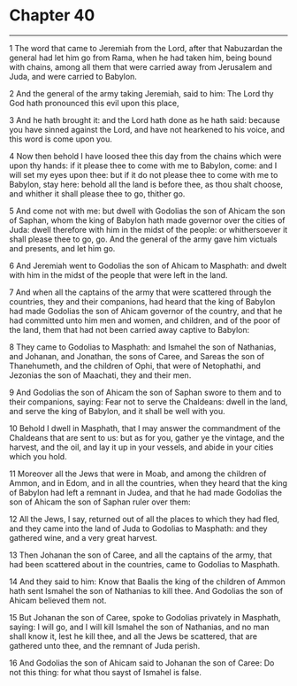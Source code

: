 # Chapter 40

***

1 The word that came to Jeremiah from the Lord, after that Nabuzardan the general had let him go from Rama, when he had taken him, being bound with chains, among all them that were carried away from Jerusalem and Juda, and were carried to Babylon.

2 And the general of the army taking Jeremiah, said to him: The Lord thy God hath pronounced this evil upon this place,

3 And he hath brought it: and the Lord hath done as he hath said: because you have sinned against the Lord, and have not hearkened to his voice, and this word is come upon you.

4 Now then behold I have loosed thee this day from the chains which were upon thy hands: if it please thee to come with me to Babylon, come: and I will set my eyes upon thee: but if it do not please thee to come with me to Babylon, stay here: behold all the land is before thee, as thou shalt choose, and whither it shall please thee to go, thither go.

5 And come not with me: but dwell with Godolias the son of Ahicam the son of Saphan, whom the king of Babylon hath made governor over the cities of Juda: dwell therefore with him in the midst of the people: or whithersoever it shall please thee to go, go. And the general of the army gave him victuals and presents, and let him go.

6 And Jeremiah went to Godolias the son of Ahicam to Masphath: and dwelt with him in the midst of the people that were left in the land.

7 And when all the captains of the army that were scattered through the countries, they and their companions, had heard that the king of Babylon had made Godolias the son of Ahicam governor of the country, and that he had committed unto him men and women, and children, and of the poor of the land, them that had not been carried away captive to Babylon:

8 They came to Godolias to Masphath: and Ismahel the son of Nathanias, and Johanan, and Jonathan, the sons of Caree, and Sareas the son of Thanehumeth, and the children of Ophi, that were of Netophathi, and Jezonias the son of Maachati, they and their men.

9 And Godolias the son of Ahicam the son of Saphan swore to them and to their companions, saying: Fear not to serve the Chaldeans: dwell in the land, and serve the king of Babylon, and it shall be well with you.

10 Behold I dwell in Masphath, that I may answer the commandment of the Chaldeans that are sent to us: but as for you, gather ye the vintage, and the harvest, and the oil, and lay it up in your vessels, and abide in your cities which you hold.

11 Moreover all the Jews that were in Moab, and among the children of Ammon, and in Edom, and in all the countries, when they heard that the king of Babylon had left a remnant in Judea, and that he had made Godolias the son of Ahicam the son of Saphan ruler over them:

12 All the Jews, I say, returned out of all the places to which they had fled, and they came into the land of Juda to Godolias to Masphath: and they gathered wine, and a very great harvest.

13 Then Johanan the son of Caree, and all the captains of the army, that had been scattered about in the countries, came to Godolias to Masphath.

14 And they said to him: Know that Baalis the king of the children of Ammon hath sent Ismahel the son of Nathanias to kill thee. And Godolias the son of Ahicam believed them not.

15 But Johanan the son of Caree, spoke to Godolias privately in Masphath, saying: I will go, and I will kill Ismahel the son of Nathanias, and no man shall know it, lest he kill thee, and all the Jews be scattered, that are gathered unto thee, and the remnant of Juda perish.

16 And Godolias the son of Ahicam said to Johanan the son of Caree: Do not this thing: for what thou sayst of Ismahel is false.

